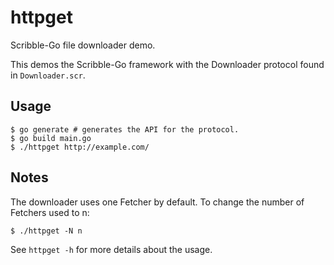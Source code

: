 # httpget
Scribble-Go file downloader demo.

This demos the Scribble-Go framework with the Downloader protocol
found in `Downloader.scr`.

## Usage

    $ go generate # generates the API for the protocol.
    $ go build main.go
    $ ./httpget http://example.com/

## Notes

The downloader uses one Fetcher by default.
To change the number of Fetchers used to n:

    $ ./httpget -N n

See `httpget -h` for more details about the usage.
